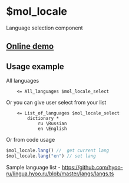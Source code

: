# $mol_locale

Language selection component

## [Online demo](https://mol.hyoo.ru/#!section=demos/readme/demo=mol_locale)


## Usage example

All languages

```
	<= All_languages $mol_locale_select
```

Or you can give user select from your list

```
	<= List_of_languages $mol_locale_select
		dictionary *
			ru \Russian
			en \English
```

Or from code usage

```typescript
$mol_locale.lang() //  get current lang
$mol_locale.lang("en") // set lang
```

Sample language list - https://github.com/hyoo-ru/lingua.hyoo.ru/blob/master/langs/langs.ts
